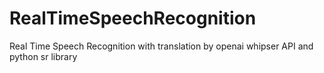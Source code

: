 # RealTimeSpeechRecognition
Real Time Speech Recognition with translation by openai whipser API and python sr library
